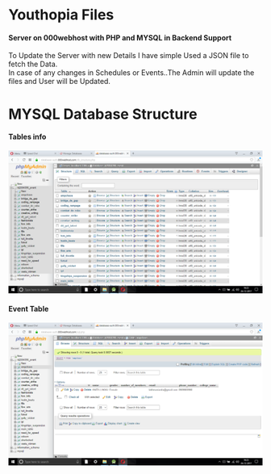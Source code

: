# Youthopia Files
<h4>Server on 000webhost with PHP and MYSQL in Backend Support</h4>
To Update the Server with new Details I have simple Used a JSON file to fetch the Data.
<br>
In case of any changes in Schedules or Events..The Admin will update the files and User will be Updated.
<h1>MYSQL Database Structure</h1>
<h4>Tables info</h4>
<img src = "db_structure_1.png" width = "1000">
<h4>Event Table</h4>
<img src = "db_structure_2.png" width = "1000">
